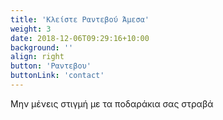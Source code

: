 ```yaml
---
title: 'Κλείστε Ραντεβού Άμεσα'
weight: 3
date: 2018-12-06T09:29:16+10:00
background: ''
align: right
button: 'Ραντεβου'
buttonLink: 'contact'
---
```


Μην μένεις στιγμή με τα ποδαράκια σας στραβά

